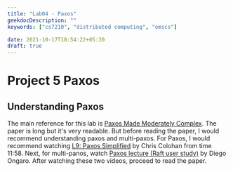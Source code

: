 ```yaml
---
title: "Lab04 - Paxos"
geekdocDescription: ""
keywords: ["cs7210", "distributed computing", "omscs"]

date: 2021-10-17T10:54:22+05:30
draft: true
---
```


# Project 5 Paxos

## Understanding Paxos

The main reference for this lab is [Paxos Made Moderately Complex](http://www.cs.cornell.edu/courses/cs7412/2011sp/paxos.pdf). The paper is long but it's very readable. But before reading the paper, I would recommend understanding paxos and multi-paxos. For Paxos, I would recommend watching [L9: Paxos Simplified](https://youtu.be/SRsK-ZXTeZ0?t=719) by Chris Colohan from time 11:58. Next, for multi-panos, watch [Paxos lecture (Raft user study)](https://www.youtube.com/watch?v=JEpsBg0AO6o) by Diego Ongaro. After watching these two videos, proceed to read the paper.

